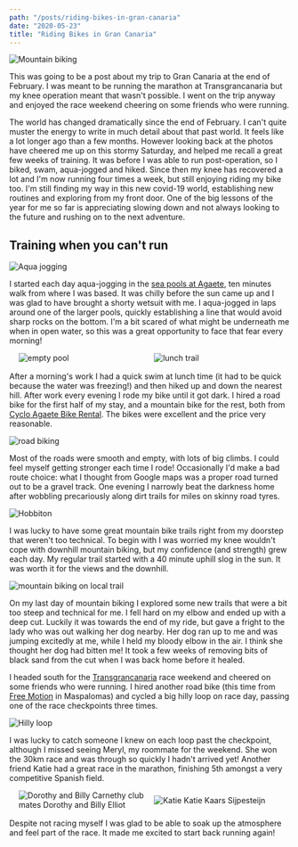 ```yaml
---
path: "/posts/riding-bikes-in-gran-canaria"
date: "2020-05-23"
title: "Riding Bikes in Gran Canaria"
---
```


![Mountain biking](../images/riding-bikes-in-gran-canaria/mtb-gc.jpg)

This was going to be a post about my trip to Gran Canaria at the end of February. I was meant to be running the marathon at Transgrancanaria but my knee operation meant that wasn't possible. I went on the trip anyway and enjoyed the race weekend cheering on some friends who were running.

<!-- end -->
The world has changed dramatically since the end of February. I can't quite muster the energy to write in much detail about that past world. It feels like a lot longer ago than a few months. However looking back at the photos have cheered me up on this stormy Saturday, and helped me recall a great few weeks of training. It was before I was able to run post-operation, so I biked, swam, aqua-jogged and hiked. Since then my knee has recovered a lot and I'm now running four times a week, but still enjoying riding my bike too. I'm still finding my way in this new covid-19 world, establishing new routines and exploring from my front door. One of the big lessons of the year for me so far is appreciating slowing down and not always looking to the future and rushing on to the next adventure.

## Training when you can't run

![Aqua jogging](../images/riding-bikes-in-gran-canaria/aqua-jogging.jpg)

I started each day aqua-jogging in the [sea pools at Agaete](https://www.hellocanaryislands.com/natural-pools/gran-canaria/las-salinas-de-agaete/), ten minutes walk from where I was based. It was chilly before the sun came up and I was glad to have brought a shorty wetsuit with me. I aqua-jogged in laps around one of the larger pools, quickly establishing a line that would avoid sharp rocks on the bottom. I'm a bit scared of what might be underneath me when in open water, so this was a great opportunity to face that fear every morning!

<div style="display: flex; justify-content: space-evenly; margin-bottom: 1rem;">
    <div style="width: 45%">
        <img src="../images/riding-bikes-in-gran-canaria/empty-pool.jpg" alt="empty pool">
    </div>
    <div style="width: 45%">
        <img src="../images/riding-bikes-in-gran-canaria/lunch-trail.jpg" alt="lunch trail">
    </div>
</div>

After a morning's work I had a quick swim at lunch time (it had to be quick because the water was freezing!) and then hiked up and down the nearest hill. After work every evening I rode my bike until it got dark. I hired a road bike for the first half of my stay, and a mountain bike for the rest, both from [Cyclo Agaete Bike Rental](https://www.facebook.com/Cyclo-Agaete-Bike-Rental-641591279633781/). The bikes were excellent and the price very reasonable.

![road biking](../images/riding-bikes-in-gran-canaria/bike-view.jpg)

Most of the roads were smooth and empty, with lots of big climbs. I could feel myself getting stronger each time I rode! Occasionally I'd make a bad route choice: what I thought from Google maps was a proper road turned out to be a gravel track. One evening I narrowly beat the darkness home after wobbling precariously along dirt trails for miles on skinny road tyres.

![Hobbiton](../images/riding-bikes-in-gran-canaria/hobbit-land.jpg)

I was lucky to have some great mountain bike trails right from my doorstep that weren't too technical. To begin with I was worried my knee wouldn't cope with downhill mountain biking, but my confidence (and strength) grew each day. My regular trail started with a 40 minute uphill slog in the sun. It was worth it for the views and the downhill.

![mountain biking on local trail](../images/riding-bikes-in-gran-canaria/mtb-2.jpg)

On my last day of mountain biking I explored some new trails that were a bit too steep and technical for me. I fell hard on my elbow and ended up with a deep cut. Luckily it was towards the end of my ride, but gave a fright to the lady who was out walking her dog nearby. Her dog ran up to me and was jumping excitedly at me, while I held my bloody elbow in the air. I think she thought her dog had bitten me! It took a few weeks of removing bits of black sand from the cut when I was back home before it healed.

I headed south for the [Transgrancanaria](https://www.transgrancanaria.net/) race weekend and cheered on some friends who were running. I hired another road bike (this time from [Free Motion](https://www.free-motion.com/) in Maspalomas) and cycled a big hilly loop on race day, passing one of the race checkpoints three times.

![Hilly loop](../images/riding-bikes-in-gran-canaria/tgc-loops.jpg)

I was lucky to catch someone I knew on each loop past the checkpoint, although I missed seeing Meryl, my roommate for the weekend. She won the 30km race and was through so quickly I hadn't arrived yet! Another friend Katie had a great race in the marathon, finishing 5th amongst a very competitive Spanish field.

<div style="display: flex; justify-content: space-evenly; align-items: center; margin-bottom: 1rem;">
    <div style="width: 45%">
        <img src="../images/riding-bikes-in-gran-canaria/dorothy-billy.jpg" alt="Dorothy and Billy">
        Carnethy club mates Dorothy and Billy Elliot
    </div>
    <div style="width: 45%">
        <img src="../images/riding-bikes-in-gran-canaria/katie.jpg" alt="Katie">
        Katie Kaars Sijpesteijn
    </div>
</div>

Despite not racing myself I was glad to be able to soak up the atmosphere and feel part of the race. It made me excited to start back running again!